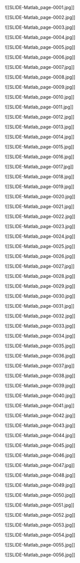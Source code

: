 ![[SLIDE-Matlab_page-0001.jpg]]

![[SLIDE-Matlab_page-0002.jpg]]

![[SLIDE-Matlab_page-0003.jpg]]

![[SLIDE-Matlab_page-0004.jpg]]

![[SLIDE-Matlab_page-0005.jpg]]

![[SLIDE-Matlab_page-0006.jpg]]

![[SLIDE-Matlab_page-0007.jpg]]

![[SLIDE-Matlab_page-0008.jpg]]

![[SLIDE-Matlab_page-0009.jpg]]

![[SLIDE-Matlab_page-0010.jpg]]

![[SLIDE-Matlab_page-0011.jpg]]

![[SLIDE-Matlab_page-0012.jpg]]

![[SLIDE-Matlab_page-0013.jpg]]

![[SLIDE-Matlab_page-0014.jpg]]

![[SLIDE-Matlab_page-0015.jpg]]

![[SLIDE-Matlab_page-0016.jpg]]

![[SLIDE-Matlab_page-0017.jpg]]

![[SLIDE-Matlab_page-0018.jpg]]

![[SLIDE-Matlab_page-0019.jpg]]

![[SLIDE-Matlab_page-0020.jpg]]

![[SLIDE-Matlab_page-0021.jpg]]

![[SLIDE-Matlab_page-0022.jpg]]

![[SLIDE-Matlab_page-0023.jpg]]

![[SLIDE-Matlab_page-0024.jpg]]

![[SLIDE-Matlab_page-0025.jpg]]

![[SLIDE-Matlab_page-0026.jpg]]

![[SLIDE-Matlab_page-0027.jpg]]

![[SLIDE-Matlab_page-0028.jpg]]

![[SLIDE-Matlab_page-0029.jpg]]

![[SLIDE-Matlab_page-0030.jpg]]

![[SLIDE-Matlab_page-0031.jpg]]

![[SLIDE-Matlab_page-0032.jpg]]

![[SLIDE-Matlab_page-0033.jpg]]

![[SLIDE-Matlab_page-0034.jpg]]

![[SLIDE-Matlab_page-0035.jpg]]

![[SLIDE-Matlab_page-0036.jpg]]

![[SLIDE-Matlab_page-0037.jpg]]

![[SLIDE-Matlab_page-0038.jpg]]

![[SLIDE-Matlab_page-0039.jpg]]

![[SLIDE-Matlab_page-0040.jpg]]

![[SLIDE-Matlab_page-0041.jpg]]

![[SLIDE-Matlab_page-0042.jpg]]

![[SLIDE-Matlab_page-0043.jpg]]

![[SLIDE-Matlab_page-0044.jpg]]

![[SLIDE-Matlab_page-0045.jpg]]

![[SLIDE-Matlab_page-0046.jpg]]

![[SLIDE-Matlab_page-0047.jpg]]

![[SLIDE-Matlab_page-0048.jpg]]

![[SLIDE-Matlab_page-0049.jpg]]

![[SLIDE-Matlab_page-0050.jpg]]

![[SLIDE-Matlab_page-0051.jpg]]

![[SLIDE-Matlab_page-0052.jpg]]

![[SLIDE-Matlab_page-0053.jpg]]

![[SLIDE-Matlab_page-0054.jpg]]

![[SLIDE-Matlab_page-0055.jpg]]

![[SLIDE-Matlab_page-0056.jpg]]